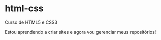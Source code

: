 # html-css
 Curso de HTML5  e CSS3

Estou aprendendo a criar sites e agora vou gerenciar meus repositórios!